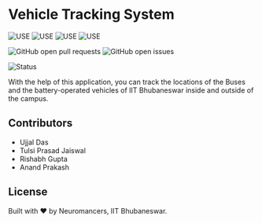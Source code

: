 # Vehicle Tracking System



![USE](https://img.shields.io/badge/Use-NodeJs-ligtgreen.svg) ![USE](https://img.shields.io/badge/Use-Js-blue.svg) ![USE](https://img.shields.io/badge/Use-HTML-ligtgreen.svg) ![USE](https://img.shields.io/badge/Use-CSS-blue.svg)


![GitHub open pull requests](https://img.shields.io/github/issues-pr/NeuromancersIITBBS/VehicleTrackingSystem.svg) 
![GitHub open issues](https://img.shields.io/github/issues/NeuromancersIITBBS/VehicleTrackingSystem.svg)

![Status](https://img.shields.io/badge/status-unstable-green.svg)



With the help of this application, you
can track the locations of the Buses and the battery-operated vehicles
of IIT Bhubaneswar inside and outside of the campus.



## Contributors

- Ujjal Das
- Tulsi Prasad Jaiswal
- Rishabh Gupta
- Anand Prakash


## License

Built with ♥ by Neuromancers, IIT Bhubaneswar.


